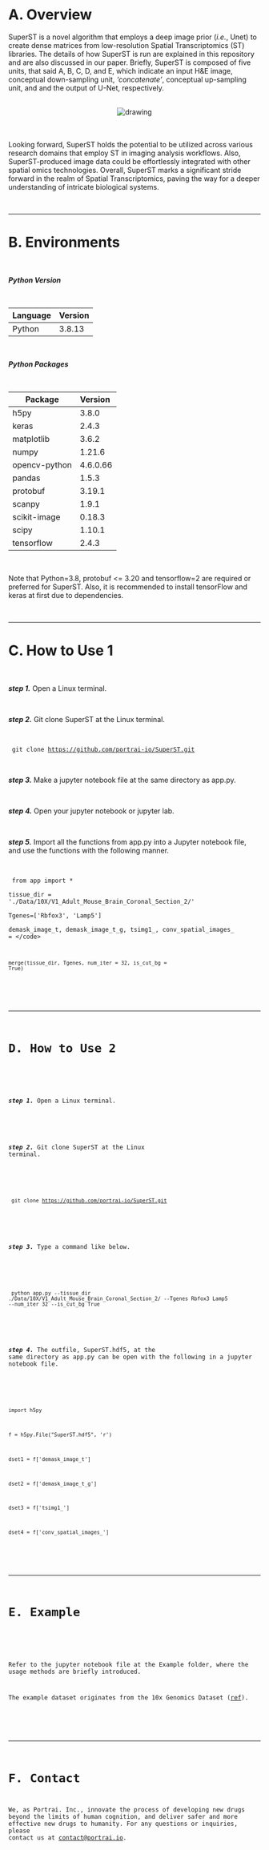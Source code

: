 # A. Overview

SuperST is a novel algorithm that employs a deep image prior (_i.e._, Unet) to create dense matrices from low-resolution Spatial Transcriptomics (ST) libraries. The details of how SuperST is run are explained in this repository and are also discussed in our paper. Briefly, SuperST is composed of five units, that said A, B, C, D, and E, which indicate an input H&E image, conceptual down-sampling unit, _‘concatenate’_, conceptual up-sampling unit, and and the output of U-Net, respectively.

<br>
<center>
<img src="https://github.com/portrai-io/SuperST/assets/55747737/f603fa0b-8e74-488a-b769-01051b7c5298" alt="drawing" />
</center>
<br>
<br>

Looking forward, SuperST holds the potential to be utilized across various research domains that employ ST in imaging analysis workflows. Also, SuperST-produced image data could be effortlessly integrated with other spatial omics technologies. Overall, SuperST marks a significant stride forward in the realm of Spatial Transcriptomics, paving the way for a deeper understanding of intricate biological systems.

<br>

---

# B. Environments

<br>

_**Python Version**_ 

<br>

| **Language** | **Version** |
| --- | --- |
| Python | 3.8.13 |

<br>

_**Python Packages**_

<br>

| **Package** | **Version**  |
| --- | --- |
| h5py | 3.8.0 |
| keras | 2.4.3 |
| matplotlib | 3.6.2 |
| numpy | 1.21.6 |
| opencv-python | 4.6.0.66 |
| pandas | 1.5.3 |
| protobuf | 3.19.1 |
| scanpy | 1.9.1 |
| scikit-image | 0.18.3 |
| scipy | 1.10.1 |
| tensorflow | 2.4.3 |

<br>

Note that Python=3.8, protobuf <= 3.20 and tensorflow=2 are required or preferred for SuperST. Also, it is recommended to install tensorFlow and keras at first due to dependencies.

<br>

---

# C. How to Use 1

<br>

_**step 1.**_ Open a Linux terminal.

<br>

_**step 2.**_ Git clone SuperST at the Linux terminal.

<br>

<code> git clone https://github.com/portrai-io/SuperST.git </code>

<br>

_**step 3.**_ Make a jupyter notebook file at the same directory as app.py.
  
<br>

_**step 4.**_ Open your jupyter notebook or jupyter lab. 

<br>

_**step 5.**_ Import all the functions from app.py into a Jupyter notebook file, and use the functions with the following manner.

<br>

<code> from app import * </code>

<code>tissue_dir = './Data/10X/V1_Adult_Mouse_Brain_Coronal_Section_2/'</code>

<code>Tgenes=['Rbfox3', 'Lamp5']</code>

<code>demask_image_t, demask_image_t_g, tsimg1_, conv_spatial_images_ = \</code>

<code>merge(tissue_dir, Tgenes, num_iter = 32, is_cut_bg = True)</code>

<br>

---

# D. How to Use 2

<br>

_**step 1.**_ Open a Linux terminal.

<br>

_**step 2.**_ Git clone SuperST at the Linux terminal.

<br>

<code> git clone https://github.com/portrai-io/SuperST.git </code>

<br>

_**step 3.**_ Type a command like below.

<br>

<code> python app.py --tissue_dir ./Data/10X/V1_Adult_Mouse_Brain_Coronal_Section_2/ --Tgenes Rbfox3 Lamp5 --num_iter 32 --is_cut_bg True </code>

<br>

_**step 4.**_ The outfile, SuperST.hdf5, at the same directory as app.py can be open with the following in a jupyter notebook file.

<br>

<code>import h5py</code>

<code>f = h5py.File("SuperST.hdf5", 'r')</code>

<code>dset1 = f['demask_image_t']</code>

<code>dset2 = f['demask_image_t_g']</code>

<code>dset3 = f['tsimg1_']</code>

<code>dset4 = f['conv_spatial_images_']</code>

<br>

---

# E. Example

<br>

Refer to the jupyter notebook file at the Example folder, where the usage methods are briefly introduced.

The example dataset originates from the 10x Genomics Dataset ([ref](https://www.10xgenomics.com/resources/datasets/adult-mouse-brain-section-2-coronal-stains-dapi-anti-gfap-anti-neu-n-1-standard-1-1-0)).

<br>

---

# F. Contact
We, as Portrai. Inc., innovate the process of developing new drugs beyond the limits of human cognition, and deliver safer and more effective new drugs to humanity. For any questions or inquiries, please contact us at [contact@portrai.io](mailto:contact@portrai.io).
